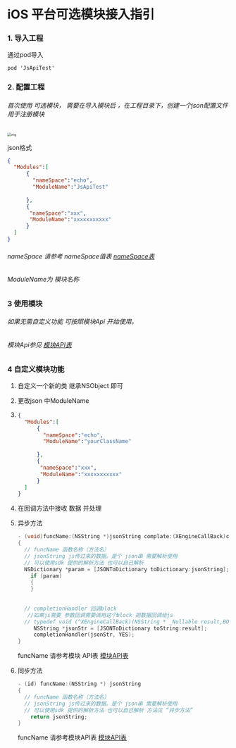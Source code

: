 # iOS 平台可选模块接入指引

### 1. 导入工程

通过pod导入

```objc
pod 'JsApiTest'
```

### 2. 配置工程

###### 首次使用 可选模块， 需要在导入模块后 ，在工程目录下，创建一个json配置文件用于注册模块

<img src="/Users/edz/Desktop/1594897289412.jpg" alt="img" style="zoom:50%;" />

json格式  

```json
{
  "Modules":[
      {
        "nameSpace":"echo",
        "ModuleName":"JsApiTest"
      
      },
      {
       "nameSpace":"xxx",
       "ModuleName":"xxxxxxxxxxx"
      }
  ]
}
```

###### nameSpace 请参考 nameSpace值表 [nameSpace表](xxxxxxxx)

###### ModuleName为 模块名称

### 3 使用模块

###### 如果无需自定义功能 可按照模块Api 开始使用。

###### 模块Api参见 [模块API表]([https://github.com/lgy881228/docs/blob/master/document_js/UI%E6%A8%A1%E5%9D%97%E4%BD%BF%E7%94%A8%E6%96%87%E6%A1%A3.md](https://github.com/lgy881228/docs/blob/master/document_js/UI模块使用文档.md))

### 4 自定义模块功能

1. 自定义一个新的类 继承NSObject 即可

2. 更改json 中ModuleName  

3. ```json
   {
     "Modules":[
         {
           "nameSpace":"echo",
           "ModuleName":"yourClassName"
         
         },
         {
          "nameSpace":"xxx",
          "ModuleName":"xxxxxxxxxxx"
         }
     ]
   }
   ```

4. 在回调方法中接收 数据 并处理

5. 异步方法

   ```objective-c
   - (void)funcName:(NSString *)jsonString complate:(XEngineCallBack)completionHandler
   {
     // funcName 函数名称（方法名）
     // jsonString js传过来的数据。是个 json串 需要解析使用
     // 可以使用sdk 提供的解析方法 也可以自己解析
     NSDictionary *param = [JSONToDictionary toDictionary:jsonString];
       if (param)
       {
       }
     
     
     // completionHandler 回调block
      //如果js需要 参数回调需要调用这个block 把数据回调给js
     // typedef void (^XEngineCallBack)(NSString * _Nullable result,BOOL complete);
     	NSString *jsonStr = [JSONToDictionary toString:result];
   		completionHandler(jsonStr, YES);
   }
   ```

   funcName 请参考模块 API表 [模块API表](xxxxxxxx)

6. 同步方法

   ```objective-c
   - (id) funcName:(NSString *) jsonString
   {
     // funcName 函数名称（方法名）
     // jsonString js传过来的数据。是个 json串 需要解析使用
     // 可以使用sdk 提供的解析方法 也可以自己解析 方法见 “异步方法”
       return jsonString;
   }
   ```

   funcName 请参考模块API表 [模块API表](xxxxxxxx)




